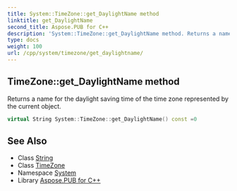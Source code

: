 ```yaml
---
title: System::TimeZone::get_DaylightName method
linktitle: get_DaylightName
second_title: Aspose.PUB for C++
description: 'System::TimeZone::get_DaylightName method. Returns a name for the daylight saving time of the time zone represented by the current object in C++.'
type: docs
weight: 100
url: /cpp/system/timezone/get_daylightname/
---
```

## TimeZone::get_DaylightName method


Returns a name for the daylight saving time of the time zone represented by the current object.

```cpp
virtual String System::TimeZone::get_DaylightName() const =0
```

## See Also

* Class [String](../../string/)
* Class [TimeZone](../)
* Namespace [System](../../)
* Library [Aspose.PUB for C++](../../../)
